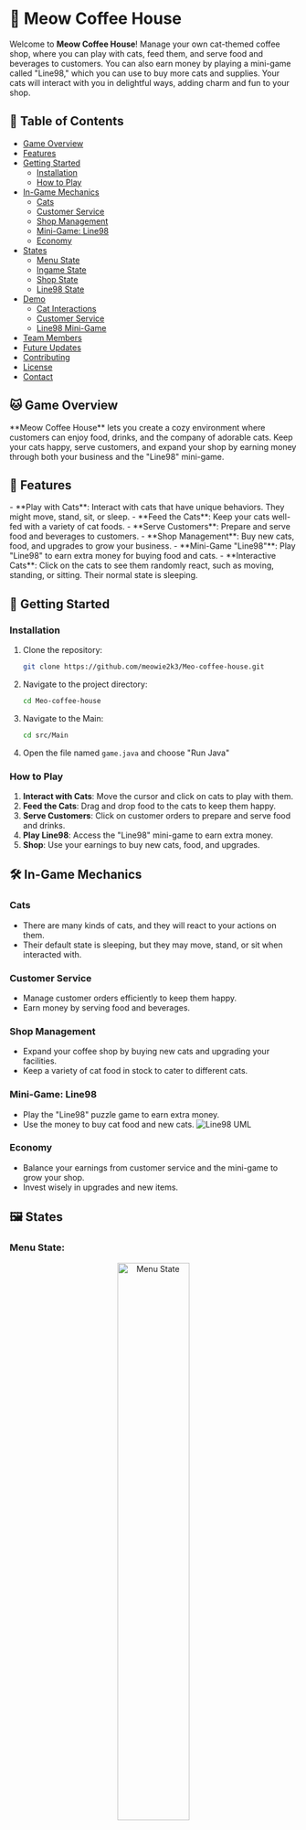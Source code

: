 # 🐾 Meow Coffee House

Welcome to **Meow Coffee House**! Manage your own cat-themed coffee shop, where you can play with cats, feed them, and serve food and beverages to customers. You can also earn money by playing a mini-game called "Line98," which you can use to buy more cats and supplies. Your cats will interact with you in delightful ways, adding charm and fun to your shop.

## 📖 Table of Contents
- [Game Overview](#game-overview)
- [Features](#features)
- [Getting Started](#getting-started)
  - [Installation](#installation)
  - [How to Play](#how-to-play)
- [In-Game Mechanics](#in-game-mechanics)
  - [Cats](#cats)
  - [Customer Service](#customer-service)
  - [Shop Management](#shop-management)
  - [Mini-Game: Line98](#mini-game-line98)
  - [Economy](#economy)
- [States](#states)
  - [Menu State](#menu-state)
  - [Ingame State](#ingame-state)
  - [Shop State](#shop-state)
  - [Line98 State](#line98-state)
- [Demo](#demo)
  - [Cat Interactions](#cat-interactions)
  - [Customer Service](#customer-service)
  - [Line98 Mini-Game](#line98-mini-game)
- [Team Members](#team-members)
- [Future Updates](#future-updates)
- [Contributing](#contributing)
- [License](#license)
- [Contact](#contact)

<h2 id="game-overview">🐱 Game Overview</h2>
**Meow Coffee House** lets you create a cozy environment where customers can enjoy food, drinks, and the company of adorable cats. Keep your cats happy, serve customers, and expand your shop by earning money through both your business and the "Line98" mini-game.

<h2 id="features">🌟 Features</h2>
- **Play with Cats**: Interact with cats that have unique behaviors. They might move, stand, sit, or sleep.
- **Feed the Cats**: Keep your cats well-fed with a variety of cat foods.
- **Serve Customers**: Prepare and serve food and beverages to customers.
- **Shop Management**: Buy new cats, food, and upgrades to grow your business.
- **Mini-Game "Line98"**: Play "Line98" to earn extra money for buying food and cats.
- **Interactive Cats**: Click on the cats to see them randomly react, such as moving, standing, or sitting. Their normal state is sleeping.

<h2 id="getting-started">🚀 Getting Started</h2>

### Installation
1. Clone the repository:
   ```bash
   git clone https://github.com/meowie2k3/Meo-coffee-house.git
   ```
2. Navigate to the project directory:
   ```bash
   cd Meo-coffee-house
   ```
3. Navigate to the Main:
   ```bash
   cd src/Main
   ```
4. Open the file named ```game.java``` and choose "Run Java"

### How to Play
1. **Interact with Cats**: Move the cursor and click on cats to play with them.
2. **Feed the Cats**: Drag and drop food to the cats to keep them happy.
3. **Serve Customers**: Click on customer orders to prepare and serve food and drinks.
4. **Play Line98**: Access the "Line98" mini-game to earn extra money.
5. **Shop**: Use your earnings to buy new cats, food, and upgrades.

<h2 id="in-game-mechanics">🛠️ In-Game Mechanics</h2>

### Cats
- There are many kinds of cats, and they will react to your actions on them.
- Their default state is sleeping, but they may move, stand, or sit when interacted with.

### Customer Service
- Manage customer orders efficiently to keep them happy.
- Earn money by serving food and beverages.

### Shop Management
- Expand your coffee shop by buying new cats and upgrading your facilities.
- Keep a variety of cat food in stock to cater to different cats.

### Mini-Game: Line98
- Play the "Line98" puzzle game to earn extra money.
- Use the money to buy cat food and new cats.
![Line98 UML](Line98_UML.png)

### Economy
- Balance your earnings from customer service and the mini-game to grow your shop.
- Invest wisely in upgrades and new items.

<h2 id="states">🖼️ States</h2>

### Menu State: 
  
  <div align ="center"><img src="Resources/readme/menu.png" alt="Menu State" width="50%"/></div>

### Ingame State: 
  
  <div align ="center"><img src="Resources/readme/ingame.png" alt="Ingame State" width="50%"/></div>

### Shop State: 
  
  <div align ="center"><img src="Resources/readme/shop.png" alt="Shop State" width="50%"/></div>
  
### Line98 State: 
  
  <div align ="center"><img src="Resources/readme/line98.png" alt="Line98 State" width="50%"/></div>

<h2 id="demo">📸 Demo</h2>

### Cat Interactions
<div align ="center"><img src="Resources/readme/cats.gif" alt="Cat Interaction"/></div>

### Customer Service
<div align ="center"><img src="Resources/readme/customer.gif" alt="Customer Service"/></div>

### Line98 Mini-Game
<div align ="center"><img src="Resources/readme/line98.gif" alt="Line98 Mini-Game"/></div>

<h2 id="team-members">👥 Team Members</h2>
Minh Huy, Tri Dung, Yen Chi, Tan Hung, Khanh Quynh

<h2 id="future-updates">🔮 Future Updates</h2>
- **New Foods**: Adding more foods.
- **Expanded Menu**: Introducing more food and drink options for customers.
- **Decorations**: Customization options for your shop.

<h2 id="contributing">🤝 Contributing</h2>
Contributions are welcome! If you’d like to contribute, please fork the repository and create a pull request. For major changes, please open an issue to discuss your ideas first.

<h2 id="license">📜 License</h2>
...

<h2 id="contact">📧 Contact</h2>
For questions or suggestions, please contact ...
